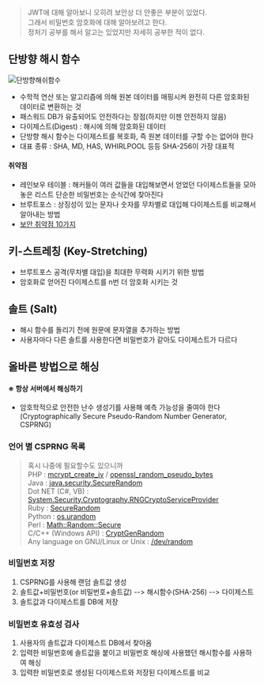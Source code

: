 > JWT에 대해 알아보니 오히려 보안상 더 안좋은 부분이 있었다. <br>
> 그래서 비밀번호 암호화에 대해 알아보려고 한다.<br>
> 정처기 공부를 해서 알고는 있었지만 자세히 공부한 적이 없다.

## 단방향 해시 함수
![단방향해쉬함수](https://github.com/duho-kim/study/assets/155808974/02d6d5ce-586a-48b5-b41c-021e76709c99)
- 수학적 연산 또는 알고리즘에 의해 원본 데이터를 매핑시켜 완전히 다른 암호화된 데이터로 변환하는 것
- 패스워드 DB가 유출되어도 안전하다는 장점(하지만 이젠 안전하지 않음)
- 다이제스트(Digest) : 해시에 의해 암호화된 데이터
- 단방향 해시 함수는 다이제스트를 복호화, 즉 원본 데이터를 구할 수는 없어야 한다
- 대표 종류 : SHA, MD, HAS, WHIRLPOOL 등등 SHA-256이 가장 대표적<br>
#### 취약점
- 레인보우 테이블 : 해커들이 여러 값들을 대입해보면서 얻었던 다이제스트들을 모아놓은 리스트
                   단순한 비밀번호는 순식간에 찾아진다
- 브루트포스 : 상징성이 있는 문자나 숫자를 무차별로 대입해 다이제스트를 비교해서 알아내는 방법
- [보안 취약점 10가지](https://owasp.org/www-project-top-ten/)
  
## 키-스트레칭 (Key-Stretching)
- 브루트포스 공격(무차별 대입)을 최대한 무력화 시키기 위한 방법
- 암호화로 얻어진 다이제스트를 n번 더 암호화 시키는 것
  
## 솔트 (Salt)
- 해시 함수를 돌리기 전에 원문에 문자열을 추가하는 방법
- 사용자마다 다른 솔트를 사용한다면 비밀번호가 같아도 다이제스트가 다르다


## 올바른 방법으로 해싱
#### ※ 항상 서버에서 해싱하기
- 암호학적으로 안전한 난수 생성기를 사용해 예측 가능성을 줄여야 한다 (Cryptographically Secure Pseudo-Random Number Generator, CSPRNG)

### 언어 별 CSPRNG 목록
> 혹시 나중에 필요할수도 있으니까 <br>
PHP : [mcrypt_create_iv](https://www.php.net/manual/en/function.mcrypt-create-iv.php) / [openssl_random_pseudo_bytes](https://www.php.net/manual/en/function.openssl-random-pseudo-bytes.php) <br>
Java : [java.security.SecureRandom](https://docs.oracle.com/javase/6/docs/api/java/security/SecureRandom.html) <br>
Dot NET (C#, VB) : [System.Security.Cryptography.RNGCryptoServiceProvider](https://learn.microsoft.com/en-us/dotnet/api/system.security.cryptography.rngcryptoserviceprovider?view=net-8.0&redirectedfrom=MSDN)<br>
Ruby : [SecureRandom](https://rubydoc.info/stdlib/securerandom/1.9.3/SecureRandom) <br>
Python : [os.urandom](https://docs.python.org/3/library/os.html)<br>
Perl : [Math::Random::Secure](https://metacpan.org/release/MKANAT/Math-Random-Secure-0.06/view/lib/Math/Random/Secure.pm)<br>
C/C++ (Windows API) : [CryptGenRandom](https://en.wikipedia.org/wiki/CryptGenRandom)<br>
Any language on GNU/Linux or Unix : [/dev/random ](https://en.wikipedia.org/wiki//dev/random)<br>

### 비밀번호 저장
1. CSPRNG를 사용해 랜덤 솔트값 생성
2. 솔트값+비밀번호(or 비밀번호+솔트값) --> 해시함수(SHA-256) --> 다이제스트
3. 솔트값과 다이제스트를 DB에 저장

### 비밀번호 유효성 검사
1. 사용자의 솔트값과 다이제스트 DB에서 찾아옴
2. 입력한 비밀번호에 솔트값을 붙이고 비밀번호 해싱에 사용했던 해시함수를 사용하여 해싱
3. 입력한 비밀번호로 생성된 다이제스트와 저장된 다이제스트를 비교



